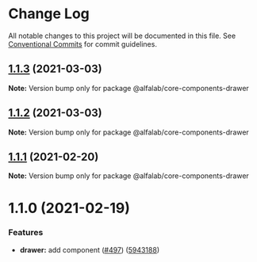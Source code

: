 # Change Log

All notable changes to this project will be documented in this file.
See [Conventional Commits](https://conventionalcommits.org) for commit guidelines.

## [1.1.3](https://github.com/alfa-laboratory/core-components/compare/@alfalab/core-components-drawer@1.1.2...@alfalab/core-components-drawer@1.1.3) (2021-03-03)

**Note:** Version bump only for package @alfalab/core-components-drawer





## [1.1.2](https://github.com/alfa-laboratory/core-components/compare/@alfalab/core-components-drawer@1.1.1...@alfalab/core-components-drawer@1.1.2) (2021-03-03)

**Note:** Version bump only for package @alfalab/core-components-drawer





## [1.1.1](https://github.com/alfa-laboratory/core-components/compare/@alfalab/core-components-drawer@1.1.0...@alfalab/core-components-drawer@1.1.1) (2021-02-20)

**Note:** Version bump only for package @alfalab/core-components-drawer





# 1.1.0 (2021-02-19)


### Features

* **drawer:** add component ([#497](https://github.com/alfa-laboratory/core-components/issues/497)) ([5943188](https://github.com/alfa-laboratory/core-components/commit/594318886d581e6afca99fcebe9088c222aa3d52))
